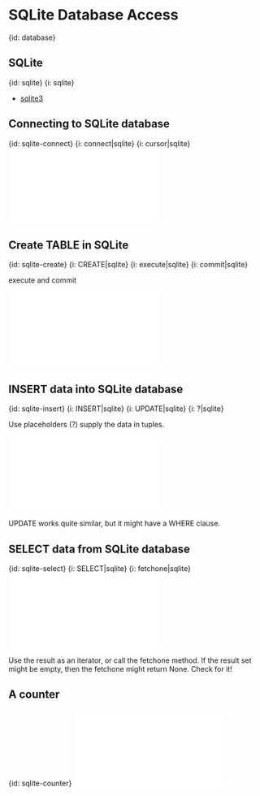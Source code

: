 # SQLite Database Access
{id: database}

## SQLite
{id: sqlite}
{i: sqlite}

* [sqlite3](http://docs.python.org/library/sqlite3.html)



## Connecting to SQLite database
{id: sqlite-connect}
{i: connect|sqlite}
{i: cursor|sqlite}
![](examples/database/sql_connect.py)


## Create TABLE in SQLite
{id: sqlite-create}
{i: CREATE|sqlite}
{i: execute|sqlite}
{i: commit|sqlite}

execute and commit

![](examples/database/sql_create.py)


## INSERT data into SQLite database
{id: sqlite-insert}
{i: INSERT|sqlite}
{i: UPDATE|sqlite}
{i: ?|sqlite}

Use placeholders (?) supply the data in tuples.

![](examples/database/sql_insert.py)

UPDATE works quite similar, but it might have a WHERE clause.



## SELECT data from SQLite database
{id: sqlite-select}
{i: SELECT|sqlite}
{i: fetchone|sqlite}
![](examples/database/sql_select.py)

Use the result as an iterator, or call the fetchone method. If the result set might be empty,
then the fetchone might return None. Check for it!




## A counter
{id: sqlite-counter}
![](examples/database/counter.py)




